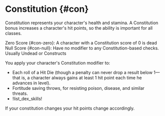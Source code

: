 # Constitution {#con}

Constitution represents your character's health and stamina. A Constitution bonus increases a character's hit points, so the ability is important for all classes.

Zero Score {#con-zero}: A character with a Constitution score of 0 is dead
Null Score {#con-null}: Have no modifier to any Constitution-based checks. Usually Undead or Constructs

You apply your character's Constitution modifier to:

* Each roll of a Hit Die (though a penalty can never drop a result below 1—that is, a character always gains at least 1 hit point each time he advances in level).
* Fortitude saving throws, for resisting poison, disease, and similar threats.
* !list_dex_skills!

If your constitution changes your hit points change accordingly.
